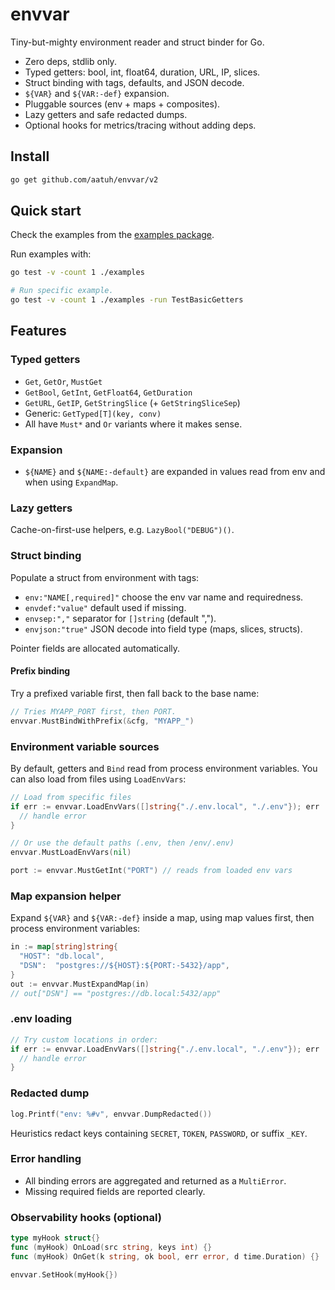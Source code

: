 # envvar

Tiny-but-mighty environment reader and struct binder for Go.

* Zero deps, stdlib only.
* Typed getters: bool, int, float64, duration, URL, IP, slices.
* Struct binding with tags, defaults, and JSON decode.
* `${VAR}` and `${VAR:-def}` expansion.
* Pluggable sources (env + maps + composites).
* Lazy getters and safe redacted dumps.
* Optional hooks for metrics/tracing without adding deps.

## Install

```bash
go get github.com/aatuh/envvar/v2
```

## Quick start

Check the examples from the [examples package](./examples).

Run examples with:

```bash
go test -v -count 1 ./examples

# Run specific example.
go test -v -count 1 ./examples -run TestBasicGetters
```

## Features

### Typed getters

* `Get`, `GetOr`, `MustGet`
* `GetBool`, `GetInt`, `GetFloat64`, `GetDuration`
* `GetURL`, `GetIP`, `GetStringSlice` (+ `GetStringSliceSep`)
* Generic: `GetTyped[T](key, conv)`
* All have `Must*` and `Or` variants where it makes sense.

### Expansion

* `${NAME}` and `${NAME:-default}` are expanded in values read from
  env and when using `ExpandMap`.

### Lazy getters

Cache-on-first-use helpers, e.g. `LazyBool("DEBUG")()`.

### Struct binding

Populate a struct from environment with tags:

* `env:"NAME[,required]"` choose the env var name and requiredness.
* `envdef:"value"` default used if missing.
* `envsep:","` separator for `[]string` (default ",").
* `envjson:"true"` JSON decode into field type (maps, slices, structs).

Pointer fields are allocated automatically.

#### Prefix binding

Try a prefixed variable first, then fall back to the base name:

```go
// Tries MYAPP_PORT first, then PORT.
envvar.MustBindWithPrefix(&cfg, "MYAPP_")
```

### Environment variable sources

By default, getters and `Bind` read from process environment variables.
You can also load from files using `LoadEnvVars`:

```go
// Load from specific files
if err := envvar.LoadEnvVars([]string{"./.env.local", "./.env"}); err != nil {
  // handle error
}

// Or use the default paths (.env, then /env/.env)
envvar.MustLoadEnvVars(nil)

port := envvar.MustGetInt("PORT") // reads from loaded env vars
```

### Map expansion helper

Expand `${VAR}` and `${VAR:-def}` inside a map, using map values first,
then process environment variables:

```go
in := map[string]string{
  "HOST": "db.local",
  "DSN":  "postgres://${HOST}:${PORT:-5432}/app",
}
out := envvar.MustExpandMap(in)
// out["DSN"] == "postgres://db.local:5432/app"
```

### .env loading

```go
// Try custom locations in order:
if err := envvar.LoadEnvVars([]string{"./.env.local", "./.env"}); err != nil {
  // handle error
}
```

### Redacted dump

```go
log.Printf("env: %#v", envvar.DumpRedacted())
```

Heuristics redact keys containing `SECRET`, `TOKEN`, `PASSWORD`, or
suffix `_KEY`.

### Error handling

* All binding errors are aggregated and returned as a `MultiError`.
* Missing required fields are reported clearly.

### Observability hooks (optional)

```go
type myHook struct{}
func (myHook) OnLoad(src string, keys int) {}
func (myHook) OnGet(k string, ok bool, err error, d time.Duration) {}

envvar.SetHook(myHook{})
```
